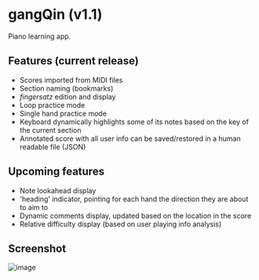 # gangQin (v1.1)
Piano learning app.

## Features (current release)
- Scores imported from MIDI files
- Section naming (bookmarks)
- _fingersatz_ edition and display
- Loop practice mode
- Single hand practice mode
- Keyboard dynamically highlights some of its notes based on the key of the current section
- Annotated score with all user info can be saved/restored in a human readable file (JSON)

## Upcoming features
- Note lookahead display
- 'heading' indicator, pointing for each hand the direction they are about to aim to
- Dynamic comments display, updated based on the location in the score
- Relative difficulty display (based on user playing info analysis)

## Screenshot

![image](https://github.com/evernost/gangQin/assets/106398901/9971f210-f20b-4984-82dc-e69017b31379)

